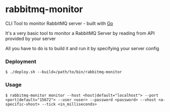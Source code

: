 # rabbitmq-monitor
CLI Tool to monitor RabbitMQ server - built with [Go](https://golang.org/)

It's a very basic tool to monitor a RabbitMQ Server by reading from API provided by your server

All you have to do is to build it and run it by specifying your server config

### Deployment
```
$ ./deploy.sh --build=/path/to/bin/rabbitmq-monitor
```

### Usage
```
$ rabbitmq-monitor monitor --host <host|default="localhost"> --port <port|default="15672"> --user <user> --password <password> --vhost <a-specific-vhost> --tick <in_milliseconds>
```